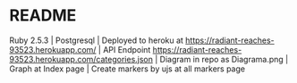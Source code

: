 # README

Ruby 2.5.3 |
Postgresql |
Deployed to heroku at https://radiant-reaches-93523.herokuapp.com/ |
API Endpoint https://radiant-reaches-93523.herokuapp.com/categories.json |
Diagram in repo as Diagrama.png |
Graph at Index page |
Create markers by ujs at all markers page
